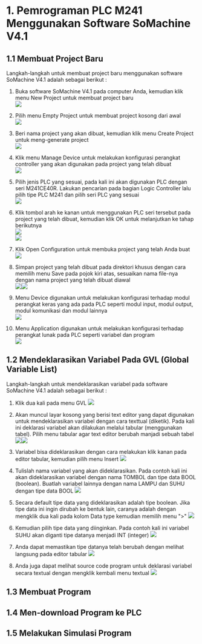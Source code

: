# 1. Pemrograman PLC M241 Menggunakan Software SoMachine V4.1

## 1.1 Membuat Project Baru

Langkah-langkah untuk membuat project baru menggunakan software SoMachine V4.1 adalah sebagai berikut :

1. Buka software SoMachine V4.1 pada computer Anda, kemudian klik menu New Project untuk membuat project baru  
   ![](/assets/2018-01-21_190657.png)

2. Pilih menu Empty Project untuk membuat project kosong dari awal  
   ![](/assets/2018-01-21_190729.png)

3. Beri nama project yang akan dibuat, kemudian klik menu Create Project untuk meng-generate project  
   ![](/assets/2018-01-21_190811.png)

4. Klik menu Manage Device untuk melakukan konfigurasi perangkat controller yang akan digunakan pada project yang telah dibuat  
   ![](/assets/2018-01-21_190824.png)

5. Pilih jenis PLC yang sesuai, pada kali ini akan digunakan PLC dengan seri M241CE40R. Lakukan pencarian pada bagian Logic Controller lalu pilih tipe PLC M241 dan pilih seri PLC yang sesuai  
   ![](/assets/2018-01-21_190854.png)

6. Klik tombol arah ke kanan untuk menggunakan PLC seri tersebut pada project yang telah dibuat, kemudian klik OK untuk melanjutkan ke tahap berikutnya  
   ![](/assets/2018-01-21_190904.png)  
   ![](/assets/2018-01-21_190932.png)

7. Klik Open Configuration untuk membuka project yang telah Anda buat  
   ![](/assets/2018-01-21_190941.png)

8. Simpan project yang telah dibuat pada direktori khusus dengan cara memilih menu Save pada pojok kiri atas, sesuaikan nama file-nya dengan nama project yang telah dibuat diawal  
   ![](/assets/2018-01-21_191137.png)![](/assets/2018-01-21_191213.png)

9. Menu Device digunakan untuk melakukan konfigurasi terhadap modul perangkat keras yang ada pada PLC seperti modul input, modul output, modul komunikasi dan modul lainnya  
   ![](/assets/2018-01-21_191251.png)

10. Menu Application digunakan untuk melakukan konfigurasi terhadap perangkat lunak pada PLC seperti variabel dan program  
    ![](/assets/2018-01-21_191314.png)

## 1.2 Mendeklarasikan Variabel Pada GVL \(Global Variable List\)

Langkah-langkah untuk mendeklarasikan variabel pada software SoMachine V4.1 adalah sebagai berikut :

1. Klik dua kali pada menu GVL 
   ![](/assets/2018-01-21_201132.png)

2. Akan muncul layar kosong yang berisi text editor yang dapat digunakan untuk mendeklarasikan variabel dengan cara texttual \(diketik\). Pada kali ini deklarasi variabel akan dilakukan melalui tabular \(menggunakan tabel\). Pilih menu tabular agar text editor berubah manjadi sebuah tabel
   ![](/assets/2018-01-21_201208.png)![](/assets/2018-01-21_201256.png)

3. Variabel bisa dideklarasikan dengan cara melakukan klik kanan pada editor tabular, kemudian pilih menu Insert
   ![](/assets/2018-01-21_201423.png)

4. Tulislah nama variabel yang akan dideklarasikan. Pada contoh kali ini akan dideklarasikan variabel dengan nama TOMBOL dan tipe data BOOL \(boolean\). Buatlah variabel lainnya dengan nama LAMPU dan SUHU dengan tipe data BOOL
   ![](/assets/2018-01-21_201452.png)

5. Secara default tipe data yang dideklarasikan adalah tipe boolean. Jika tipe data ini ingin dirubah ke bentuk lain, caranya adalah dengan mengklik dua kali pada kolom Data type kemudian memilih menu "&gt;"
   ![](/assets/2018-01-21_201548.png)

6. Kemudian pilih tipe data yang diinginkan. Pada contoh kali ini variabel SUHU akan diganti tipe datanya menjadi INT \(integer\)
   ![](/assets/2018-01-21_201608.png)

7. Anda dapat memastikan tipe datanya telah berubah dengan melihat langsung pada editor tabular
   ![](/assets/2018-01-21_201620.png)

8. Anda juga dapat melihat source code program untuk deklarasi variabel secara textual dengan mengklik kembali menu textual
   ![](/assets/2018-01-21_201641.png)

## 1.3 Membuat Program

## 1.4 Men-download Program ke PLC

## 1.5 Melakukan Simulasi Program



